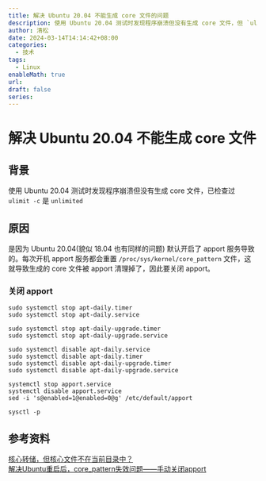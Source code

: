 ```yaml
---
title: 解决 Ubuntu 20.04 不能生成 core 文件的问题
description: 使用 Ubuntu 20.04 测试时发现程序崩溃但没有生成 core 文件，但 `ulimit` 已设为 `unlimited`
author: 清松
date: 2024-03-14T14:14:42+08:00
categories:
  - 技术
tags:
  - Linux
enableMath: true
url: 
draft: false
series:
---
```

# 解决 Ubuntu 20.04 不能生成 core 文件
## 背景
使用 Ubuntu 20.04 测试时发现程序崩溃但没有生成 core 文件，已检查过 `ulimit -c` 是 `unlimited`

## 原因
是因为 Ubuntu 20.04(貌似 18.04 也有同样的问题) 默认开启了 apport 服务导致的。每次开机 apport 服务都会重置 `/proc/sys/kernel/core_pattern` 文件，这就导致生成的 core 文件被 apport 清理掉了，因此要关闭 apport。

### 关闭 apport
```
sudo systemctl stop apt-daily.timer
sudo systemctl stop apt-daily.service

sudo systemctl stop apt-daily-upgrade.timer
sudo systemctl stop apt-daily-upgrade.service

sudo systemctl disable apt-daily.service
sudo systemctl disable apt-daily.timer
sudo systemctl disable apt-daily-upgrade.timer
sudo systemctl disable apt-daily-upgrade.service

systemctl stop apport.service
systemctl disable apport.service
sed -i 's@enabled=1@enabled=0@g' /etc/default/apport 

sysctl -p
```

## 参考资料
[核心转储，但核心文件不在当前目录中？](https://stackoverflow.com/questions/2065912/core-dumped-but-core-file-is-not-in-the-current-directory)  
[解决Ubuntu重启后，core_pattern失效问题——手动关闭apport](https://www.cnblogs.com/faithfu/p/11933780.html)  